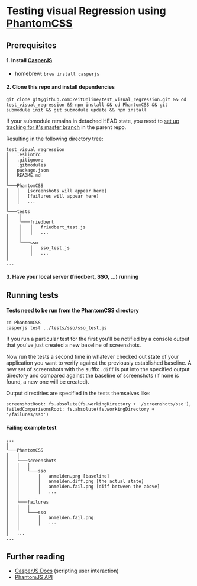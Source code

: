 # Testing visual Regression using [PhantomCSS](https://github.com/Huddle/PhantomCSS#getting-started-try-the-demo)

## Prerequisites

#### 1. Install [CasperJS](http://docs.casperjs.org/en/latest/installation.html)

- homebrew: `brew install casperjs`

#### 2. Clone this repo and install dependencies

`git clone git@github.com:ZeitOnline/test_visual_regression.git && cd test_visual_regression && npm install && cd PhantomCSS && git submodule init && git submodule update && npm install`

If your submodule remains in detached HEAD state, you need to [set up tracking for it's master branch](https://stackoverflow.com/questions/18770545/why-is-my-git-submodule-head-detached-from-master) in the parent repo.

Resulting in the following directory tree:

```
test_visual_regression
│   .eslintrc
│   .gitignore
│   .gitmodules
│   package.json
│   README.md
│
└───PhantomCSS
│   │   [screenshots will appear here]
│   │   [failures will appear here]
│   │   ...
│
└───tests
│    │
│    └───friedbert
│    │   │   friedbert_test.js
│    │   │   ...
│    │
│    └───sso
│        │   sso_test.js
│        │   ...
│
...
```
#### 3. Have your local server (friedbert, SSO, ...) running

## Running tests

#### Tests need to be run from  the PhantomCSS directory

```
cd PhantomCSS
casperjs test ../tests/sso/sso_test.js
```

If you run a particular test for the first you'll be notified by a console output that you've just created a new baseline of screenshots.

Now run the tests a second time in whatever checked out state of your application you want to verify against the previously established baseline. A new set of screenshots with the suffix `.diff` is put into the specified output directory and compared against the baseline of screenshots (if none is found, a new one will be created).

Output directiries are specified in the tests themselves like:

```
screenshotRoot: fs.absolute(fs.workingDirectory + '/screenshots/sso'),
failedComparisonsRoot: fs.absolute(fs.workingDirectory + '/failures/sso')
```

#### Failing example test

```
...
│
└───PhantomCSS
│   │
│   └───screenshots
│   │   │
│   │   └───sso
│   │       │   anmelden.png [baseline]
│   │       │   anmelden.diff.png [the actual state]
│   │       │   anmelden.fail.png [diff between the above]
│   │       │   ...
│   │
│   └───failures
│   │   │
│   │   └───sso
│   │       │   anmelden.fail.png
│   │       │   ...
│   │
│   ...
...
```

## Further reading
- [CasperJS Docs](http://docs.casperjs.org/en/latest/) (scripting user interaction)
- [PhantomJS API](http://phantomjs.org/api/)
